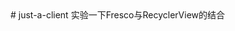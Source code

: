 <meta http-equiv="content-type" content="text/html; charset=UTF-8">
# just-a-client
实验一下Fresco与RecyclerView的结合